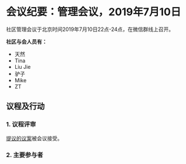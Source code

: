 # 会议纪要：管理会议，2019年7月10日

社区管理会议于北京时间2019年7月10日22点-24点，在微信群线上召开。

**社区与会人员有：**

- 天然
- Tina
- Liu Jie
- 驴子
- Mike
- ZT

## 议程及行动

### 1. 议程评审

[提议的议案](https://github.com/carboclan/pm/issues/27)被会议接受。

### 2. 主要参与者



